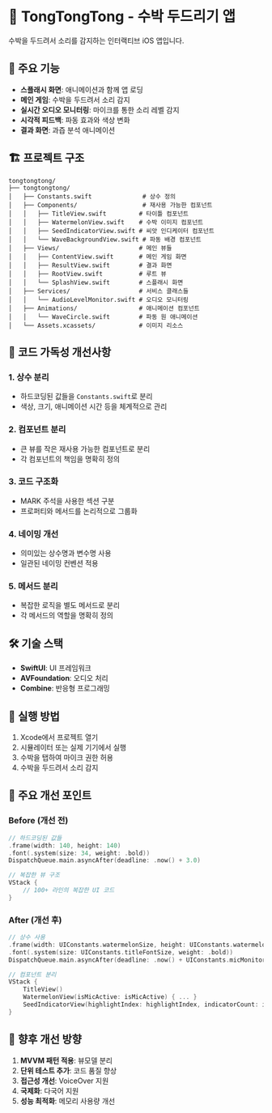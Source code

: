 # 🍉 TongTongTong - 수박 두드리기 앱

수박을 두드려서 소리를 감지하는 인터랙티브 iOS 앱입니다.

## 📱 주요 기능

- **스플래시 화면**: 애니메이션과 함께 앱 로딩
- **메인 게임**: 수박을 두드려서 소리 감지
- **실시간 오디오 모니터링**: 마이크를 통한 소리 레벨 감지
- **시각적 피드백**: 파동 효과와 색상 변화
- **결과 화면**: 과즙 분석 애니메이션

## 🏗️ 프로젝트 구조

```
tongtongtong/
├── tongtongtong/
│   ├── Constants.swift              # 상수 정의
│   ├── Components/                  # 재사용 가능한 컴포넌트
│   │   ├── TitleView.swift         # 타이틀 컴포넌트
│   │   ├── WatermelonView.swift    # 수박 이미지 컴포넌트
│   │   ├── SeedIndicatorView.swift # 씨앗 인디케이터 컴포넌트
│   │   └── WaveBackgroundView.swift # 파동 배경 컴포넌트
│   ├── Views/                      # 메인 뷰들
│   │   ├── ContentView.swift       # 메인 게임 화면
│   │   ├── ResultView.swift        # 결과 화면
│   │   ├── RootView.swift          # 루트 뷰
│   │   └── SplashView.swift        # 스플래시 화면
│   ├── Services/                   # 서비스 클래스들
│   │   └── AudioLevelMonitor.swift # 오디오 모니터링
│   ├── Animations/                 # 애니메이션 컴포넌트
│   │   └── WaveCircle.swift        # 파동 원 애니메이션
│   └── Assets.xcassets/            # 이미지 리소스
```

## 🎨 코드 가독성 개선사항

### 1. **상수 분리**
- 하드코딩된 값들을 `Constants.swift`로 분리
- 색상, 크기, 애니메이션 시간 등을 체계적으로 관리

### 2. **컴포넌트 분리**
- 큰 뷰를 작은 재사용 가능한 컴포넌트로 분리
- 각 컴포넌트의 책임을 명확히 정의

### 3. **코드 구조화**
- MARK 주석을 사용한 섹션 구분
- 프로퍼티와 메서드를 논리적으로 그룹화

### 4. **네이밍 개선**
- 의미있는 상수명과 변수명 사용
- 일관된 네이밍 컨벤션 적용

### 5. **메서드 분리**
- 복잡한 로직을 별도 메서드로 분리
- 각 메서드의 역할을 명확히 정의

## 🛠️ 기술 스택

- **SwiftUI**: UI 프레임워크
- **AVFoundation**: 오디오 처리
- **Combine**: 반응형 프로그래밍

## 🚀 실행 방법

1. Xcode에서 프로젝트 열기
2. 시뮬레이터 또는 실제 기기에서 실행
3. 수박을 탭하여 마이크 권한 허용
4. 수박을 두드려서 소리 감지

## 📝 주요 개선 포인트

### Before (개선 전)
```swift
// 하드코딩된 값들
.frame(width: 140, height: 140)
.font(.system(size: 34, weight: .bold))
DispatchQueue.main.asyncAfter(deadline: .now() + 3.0)

// 복잡한 뷰 구조
VStack {
    // 100+ 라인의 복잡한 UI 코드
}
```

### After (개선 후)
```swift
// 상수 사용
.frame(width: UIConstants.watermelonSize, height: UIConstants.watermelonSize)
.font(.system(size: UIConstants.titleFontSize, weight: .bold))
DispatchQueue.main.asyncAfter(deadline: .now() + UIConstants.micMonitoringDuration)

// 컴포넌트 분리
VStack {
    TitleView()
    WatermelonView(isMicActive: isMicActive) { ... }
    SeedIndicatorView(highlightIndex: highlightIndex, indicatorCount: indicatorCount)
}
```

## 🎯 향후 개선 방향

1. **MVVM 패턴 적용**: 뷰모델 분리
2. **단위 테스트 추가**: 코드 품질 향상
3. **접근성 개선**: VoiceOver 지원
4. **국제화**: 다국어 지원
5. **성능 최적화**: 메모리 사용량 개선 
